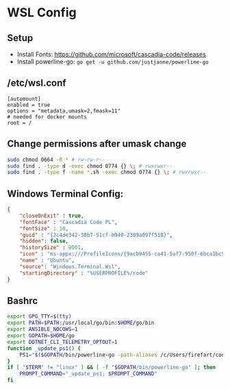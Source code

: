 # WSL Config

## Setup
- Install Fonts: https://github.com/microsoft/cascadia-code/releases
- Install powerline-go: `go get -u github.com/justjanne/powerline-go`

## /etc/wsl.conf
```
[automount]
enabled = true
options = "metadata,umask=2,fmask=11"
# needed for docker mounts
root = /
```

## Change permissions after umask change
```bash
sudo chmod 0664 -R * # rw-rw-r--
sudo find . -type d -exec chmod 0774 {} \; # rwxrwxr--
sudo find . -type f -name *.sh -exec chmod 0774 {} \; # rwxrwxr--
```

## Windows Terminal Config:
```json
{
    "closeOnExit" : true,
    "fontFace" : "Cascadia Code PL",
    "fontSize" : 10,
    "guid" : "{2c4de342-38b7-51cf-b940-2309a097f518}",
    "hidden": false,
    "historySize" : 9001,
    "icon" : "ms-appx:///ProfileIcons/{9acb9455-ca41-5af7-950f-6bca1bc9722f}.png",
    "name" : "Ubuntu",
    "source": "Windows.Terminal.Wsl",
    "startingDirectory" : "%USERPROFILE%/code"
}
```

## Bashrc
```bash
export GPG_TTY=$(tty)
export PATH=$PATH:/usr/local/go/bin:$HOME/go/bin
export ANSIBLE_NOCOWS=1
export GOPATH=$HOME/go
export DOTNET_CLI_TELEMETRY_OPTOUT=1
function _update_ps1() {
    PS1="$($GOPATH/bin/powerline-go -path-aliases /c/Users/firefart/code=@CODE,/c/Users/firef/code=@CODE -error $?)"
}
if [ "$TERM" != "linux" ] && [ -f "$GOPATH/bin/powerline-go" ]; then
    PROMPT_COMMAND="_update_ps1; $PROMPT_COMMAND"
fi
```
